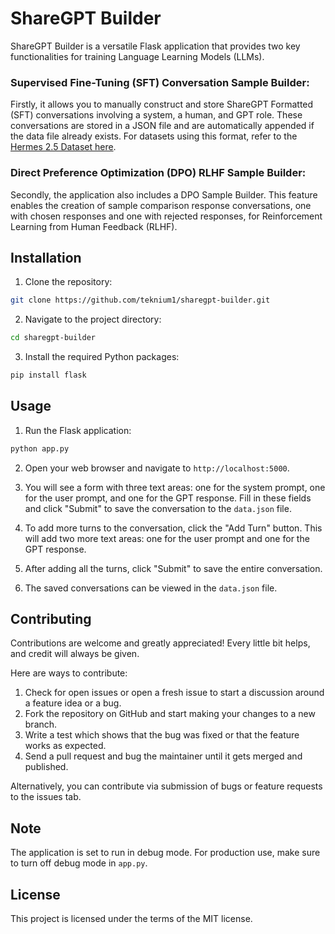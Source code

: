 # ShareGPT Builder

ShareGPT Builder is a versatile Flask application that provides two key functionalities for training Language Learning Models (LLMs). 

### Supervised Fine-Tuning (SFT) Conversation Sample Builder:
Firstly, it allows you to manually construct and store ShareGPT Formatted (SFT) conversations involving a system, a human, and GPT role. These conversations are stored in a JSON file and are automatically appended if the data file already exists. For datasets using this format, refer to the [Hermes 2.5 Dataset here](https://huggingface.co/datasets/teknium/OpenHermes-2.5).

### Direct Preference Optimization (DPO) RLHF Sample Builder:
Secondly, the application also includes a DPO Sample Builder. This feature enables the creation of sample comparison response conversations, one with chosen responses and one with rejected responses, for Reinforcement Learning from Human Feedback (RLHF).


## Installation

1. Clone the repository:
```bash
git clone https://github.com/teknium1/sharegpt-builder.git
```  

2. Navigate to the project directory:
```bash
cd sharegpt-builder
```  

3. Install the required Python packages:
```bash
pip install flask
```  

## Usage

1. Run the Flask application:
```bash
python app.py
```  


2. Open your web browser and navigate to `http://localhost:5000`.

3. You will see a form with three text areas: one for the system prompt, one for the user prompt, and one for the GPT response. Fill in these fields and click "Submit" to save the conversation to the `data.json` file.

4. To add more turns to the conversation, click the "Add Turn" button. This will add two more text areas: one for the user prompt and one for the GPT response.

5. After adding all the turns, click "Submit" to save the entire conversation.

6. The saved conversations can be viewed in the `data.json` file.

## Contributing

Contributions are welcome and greatly appreciated! Every little bit helps, and credit will always be given.

Here are ways to contribute:

1. Check for open issues or open a fresh issue to start a discussion around a feature idea or a bug.
2. Fork the repository on GitHub and start making your changes to a new branch.
3. Write a test which shows that the bug was fixed or that the feature works as expected.
4. Send a pull request and bug the maintainer until it gets merged and published.

Alternatively, you can contribute via submission of bugs or feature requests to the issues tab.

## Note

The application is set to run in debug mode. For production use, make sure to turn off debug mode in `app.py`.

## License

This project is licensed under the terms of the MIT license.